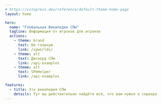 ```yaml
---
# https://vitepress.dev/reference/default-theme-home-page
layout: home

hero:
  name: "Глобальная Википедия СПм"
  tagline: Информация от игроков для игроков
  actions:
    - theme: brand
      text: На главную
      link: /spworlds/
    - theme: alt
      text: Дискорд СПм
      link: /api-examples
    - theme: alt
      text: SPmHelper
      link: /api-examples

features:
  - title: Это википедия СПм
    details: Тут вы действительно найдёте всё, что вам нужно о сервере
---
```


